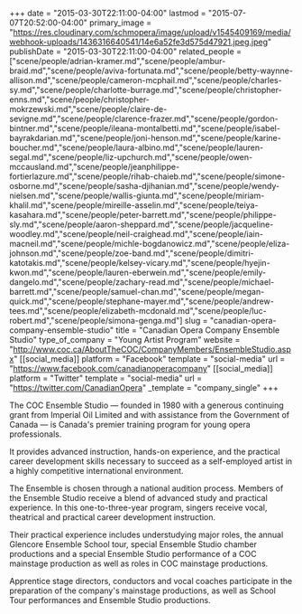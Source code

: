 +++
date = "2015-03-30T22:11:00-04:00"
lastmod = "2015-07-07T20:52:00-04:00"
primary_image = "https://res.cloudinary.com/schmopera/image/upload/v1545409169/media/webhook-uploads/1436316640541/14e6a52fe3d575d47921.jpeg.jpeg"
publishDate = "2015-03-30T22:11:00-04:00"
related_people = ["scene/people/adrian-kramer.md","scene/people/ambur-braid.md","scene/people/aviva-fortunata.md","scene/people/betty-waynne-allison.md","scene/people/cameron-mcphail.md","scene/people/charles-sy.md","scene/people/charlotte-burrage.md","scene/people/christopher-enns.md","scene/people/christopher-mokrzewski.md","scene/people/claire-de-sevigne.md","scene/people/clarence-frazer.md","scene/people/gordon-bintner.md","scene/people/ileana-montalbetti.md","scene/people/isabel-bayrakdarian.md","scene/people/joni-henson.md","scene/people/karine-boucher.md","scene/people/laura-albino.md","scene/people/lauren-segal.md","scene/people/liz-upchurch.md","scene/people/owen-mccausland.md","scene/people/jeanphilippe-fortierlazure.md","scene/people/rihab-chaieb.md","scene/people/simone-osborne.md","scene/people/sasha-djihanian.md","scene/people/wendy-nielsen.md","scene/people/wallis-giunta.md","scene/people/miriam-khalil.md","scene/people/mireille-asselin.md","scene/people/teiya-kasahara.md","scene/people/peter-barrett.md","scene/people/philippe-sly.md","scene/people/aaron-sheppard.md","scene/people/jacqueline-woodley.md","scene/people/neil-craighead.md","scene/people/iain-macneil.md","scene/people/michle-bogdanowicz.md","scene/people/eliza-johnson.md","scene/people/zoe-band.md","scene/people/dimitri-katotakis.md","scene/people/kelsey-vicary.md","scene/people/hyejin-kwon.md","scene/people/lauren-eberwein.md","scene/people/emily-dangelo.md","scene/people/zachary-read.md","scene/people/michael-barrett.md","scene/people/samuel-chan.md","scene/people/megan-quick.md","scene/people/stephane-mayer.md","scene/people/andrew-tees.md","scene/people/elizabeth-mcdonald.md","scene/people/luc-robert.md","scene/people/simona-genga.md"]
slug = "canadian-opera-company-ensemble-studio"
title = "Canadian Opera Company Ensemble Studio"
type_of_company = "Young Artist Program"
website = "http://www.coc.ca/AboutTheCOC/CompanyMembers/EnsembleStudio.aspx"
[[social_media]]
platform = "Facebook"
template = "social-media"
url = "https://www.facebook.com/canadianoperacompany"
[[social_media]]
platform = "Twitter"
template = "social-media"
url = "https://twitter.com/CanadianOpera"
_template = "company_single"
+++

<p>
	The COC Ensemble Studio — founded in 1980 with a generous continuing grant from Imperial Oil Limited and with assistance from the Government of Canada — is Canada's premier training program for young opera professionals.
</p>
<p>
	It provides advanced instruction, hands-on experience, and the practical career development skills necessary to succeed as a self-employed artist in a highly competitive international environment.
</p>
<p>
	The Ensemble is chosen through a national audition process. Members of the Ensemble Studio receive a blend of advanced study and practical experience. In this one-to-three-year program, singers receive vocal, theatrical and practical career development instruction.
</p>
<p>
	Their practical experience includes understudying major roles, the annual Glencore Ensemble School tour, special Ensemble Studio chamber productions and a special Ensemble Studio performance of a COC mainstage production as well as roles in COC mainstage productions.
</p>
<p>
	Apprentice stage directors, conductors and vocal coaches participate in the preparation of the company's mainstage productions, as well as School Tour performances and Ensemble Studio productions.
</p>
